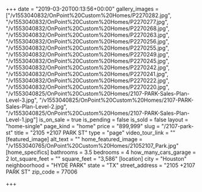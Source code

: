 +++
date = "2019-03-20T00:13:56+00:00"
gallery_images = ["/v1553040832/OnPoint%20Custom%20Homes/P2270282.jpg", "/v1553040832/OnPoint%20Custom%20Homes/P2270277.jpg", "/v1553040832/OnPoint%20Custom%20Homes/P2270268.jpg", "/v1553040832/OnPoint%20Custom%20Homes/P2270263.jpg", "/v1553040832/OnPoint%20Custom%20Homes/P2270256.jpg", "/v1553040832/OnPoint%20Custom%20Homes/P2270255.jpg", "/v1553040832/OnPoint%20Custom%20Homes/P2270249.jpg", "/v1553040832/OnPoint%20Custom%20Homes/P2270245.jpg", "/v1553040832/OnPoint%20Custom%20Homes/P2270242.jpg", "/v1553040832/OnPoint%20Custom%20Homes/P2270241.jpg", "/v1553040832/OnPoint%20Custom%20Homes/P2270222.jpg", "/v1553040832/OnPoint%20Custom%20Homes/P2270220.jpg", "/v1553040825/OnPoint%20Custom%20Homes/2107-PARK-Sales-Plan-Level-3.jpg", "/v1553040825/OnPoint%20Custom%20Homes/2107-PARK-Sales-Plan-Level-2.jpg", "/v1553040825/OnPoint%20Custom%20Homes/2107-PARK-Sales-Plan-Level-1.jpg"]
is_on_sale = true
is_pending = false
is_sold = false
layout = "home-single"
page_kind = "home"
price = "899,999"
slug = "/2107-park-st"
title = "2105 +2107 PARK ST"
type = "page"
video_tour_link = ""
[featured_image]
alt_text = ""
home_featured_image = "/v1553040765/OnPoint%20Custom%20Homes/21052107_Park.jpg"
[home_specifics]
bathrooms = 3.5
bedrooms = 4
how_many_cars_garage = 2
lot_square_feet = ""
square_feet = "3,586"
[location]
city = "Houston"
neighboorhood = "HYDE PARK"
state = "TX"
street_address = "2105 +2107 PARK ST"
zip_code = 77006

+++
